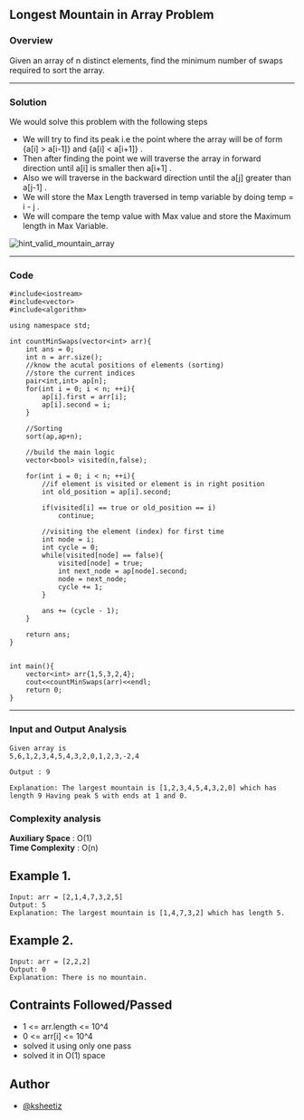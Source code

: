 ## Longest Mountain in Array Problem
### Overview
Given an array of n distinct elements, find the minimum number of swaps required to sort the array.
<hr>

### Solution
We would solve this problem with the following steps 

- We will try to find its peak i.e the point where the array will be of form {a[i] > a[i-1]} and {a[i] < a[i+1]} .
- Then after finding the point we will traverse the array in forward direction until a[i] is smaller then a[i+1] .
- Also we will traverse in the backward direction until the a[j] greater than a[j-1] .
- We will store the Max Length traversed in temp variable by doing temp = i - j .
- We will compare the temp value with Max value and store the Maximum length in Max Variable.

![hint_valid_mountain_array](https://user-images.githubusercontent.com/63805002/136500596-a33e4f91-f2ee-4a2f-8f8f-12743fa7f249.png)
<hr>

### Code 
```
#include<iostream>
#include<vector>
#include<algorithm>

using namespace std;

int countMinSwaps(vector<int> arr){
    int ans = 0;
    int n = arr.size();
    //know the acutal positions of elements (sorting)
    //store the current indices
    pair<int,int> ap[n];
    for(int i = 0; i < n; ++i){
        ap[i].first = arr[i];
        ap[i].second = i;
    }

    //Sorting
    sort(ap,ap+n);

    //build the main logic
    vector<bool> visited(n,false);

    for(int i = 0; i < n; ++i){
        //if element is visited or element is in right position
        int old_position = ap[i].second;
        
        if(visited[i] == true or old_position == i)
            continue;

        //visiting the element (index) for first time
        int node = i;
        int cycle = 0;
        while(visited[node] == false){
            visited[node] = true;
            int next_node = ap[node].second;
            node = next_node;
            cycle += 1;
        }

        ans += (cycle - 1);
    } 

    return ans;
}


int main(){
    vector<int> arr{1,5,3,2,4};
    cout<<countMinSwaps(arr)<<endl;
    return 0;
}
```
<hr>

### Input and Output Analysis
```
Given array is 
5,6,1,2,3,4,5,4,3,2,0,1,2,3,-2,4

Output : 9

Explanation: The largest mountain is [1,2,3,4,5,4,3,2,0] which has length 9 Having peak 5 with ends at 1 and 0. 
```

### Complexity analysis

**Auxiliary Space** : O(1) <br/>
**Time Complexity** : O(n)

## Example 1.
```
Input: arr = [2,1,4,7,3,2,5]
Output: 5
Explanation: The largest mountain is [1,4,7,3,2] which has length 5.
```
## Example 2.
```
Input: arr = [2,2,2]
Output: 0
Explanation: There is no mountain.
```
## Contraints Followed/Passed

- 1 <= arr.length <= 10^4
- 0 <= arr[i] <= 10^4
- solved it using only one pass
- solved it in O(1) space

## Author

* [@ksheetiz](https://github.com/ksheetiz)

